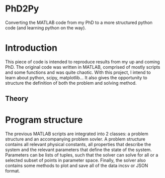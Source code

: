 # PhD2Py
Converting the MATLAB code from my PhD to a more structured python code (and learning python on the way).

# Introduction

This piece of code is intended to reproduce results from my up and coming PhD.
The original code was written in MATLAB, comprised of mostly scripts and some functions and was quite chaotic.
With this project, I intend to learn about python, scipy, matplotlib...
It also gives the opportunity to structure the definition of both the problem and solving method.

## Theory

# Program structure

The previous MATLAB scripts are integrated into 2 classes: a problem structure and an accompanying problem sovler.
A problem structure contains all relevant physical constants, all properties that describe the system and the relevant parameters that define the state of the system.
Parameters can be lists of tuples, such that the solver can solve for all or a selected subset of points in parameter space. 
Finally, the solver also contains some methods to plot and save all of the data incsv or JSON format.

